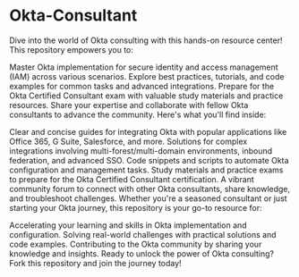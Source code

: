 # Okta-Consultant
 Dive into the world of Okta consulting with this hands-on resource center! 
This repository empowers you to:

Master Okta implementation for secure identity and access management (IAM) across various scenarios.
Explore best practices, tutorials, and code examples for common tasks and advanced integrations.
Prepare for the Okta Certified Consultant exam with valuable study materials and practice resources.
Share your expertise and collaborate with fellow Okta consultants to advance the community.
Here's what you'll find inside:

Clear and concise guides for integrating Okta with popular applications like Office 365, G Suite, Salesforce, and more.
Solutions for complex integrations involving multi-forest/multi-domain environments, inbound federation, and advanced SSO.
Code snippets and scripts to automate Okta configuration and management tasks.
Study materials and practice exams to prepare for the Okta Certified Consultant certification.
A vibrant community forum to connect with other Okta consultants, share knowledge, and troubleshoot challenges.
Whether you're a seasoned consultant or just starting your Okta journey, this repository is your go-to resource for:

Accelerating your learning and skills in Okta implementation and configuration.
Solving real-world challenges with practical solutions and code examples.
Contributing to the Okta community by sharing your knowledge and insights.
Ready to unlock the power of Okta consulting? Fork this repository and join the journey today!

